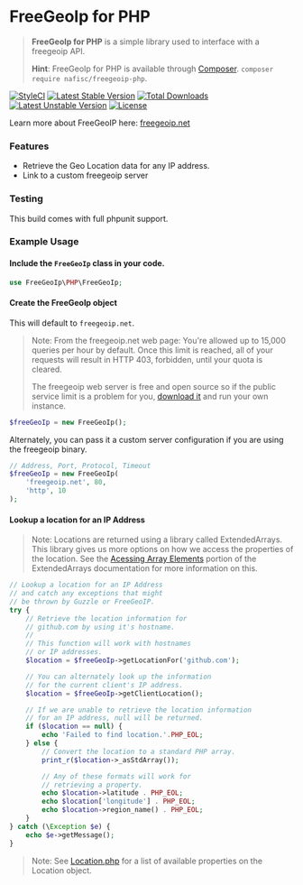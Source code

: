 # FreeGeoIp for PHP
> **FreeGeoIp for PHP** is a simple library used to interface with a freegeoip API.
>
> **Hint**: FreeGeoIp for PHP is available through [Composer](https://getcomposer.org). `composer require nafisc/freegeoip-php`.

[![StyleCI](https://styleci.io/repos/115560334/shield?style=flat)](https://styleci.io/repos/115560334)
[![Latest Stable Version](https://poser.pugx.org/nafisc/freegeoip-php/v/stable?format=flat)](https://packagist.org/packages/nafisc/freegeoip-php)
[![Total Downloads](https://poser.pugx.org/nafisc/freegeoip-php/downloads?format=flat)](https://packagist.org/packages/nafisc/freegeoip-php)
[![Latest Unstable Version](https://poser.pugx.org/nafisc/freegeoip-php/v/unstable?format=flat)](https://packagist.org/packages/nafisc/freegeoip-php)
[![License](https://poser.pugx.org/nafisc/freegeoip-php/license?format=flat)](https://packagist.org/packages/nafisc/freegeoip-php)

Learn more about FreeGeoIP here: [freegeoip.net](http://freegeoip.net)

### Features
* Retrieve the Geo Location data for any IP address.
* Link to a custom freegeoip server

### Testing

This build comes with full phpunit support.

### Example Usage

#### Include the `FreeGeoIp` class in your code.
```php
use FreeGeoIp\PHP\FreeGeoIp;
```

#### Create the FreeGeoIp object

This will default to `freegeoip.net`.
> Note: From the freegeoip.net web page:
> You're allowed up to 15,000 queries per hour by default. Once this limit is reached, all of your requests will result in HTTP 403, forbidden, until your quota is cleared.
>
>The freegeoip web server is free and open source so if the public service limit is a problem for you, [download it](https://github.com/fiorix/freegeoip/releases/) and run your own instance.
```php
$freeGeoIp = new FreeGeoIp();
```

Alternately, you can pass it a custom server configuration if you are using the freegeoip binary.
```php
// Address, Port, Protocol, Timeout
$freeGeoIp = new FreeGeoIp(
    'freegeoip.net', 80,
    'http', 10
);
```

#### Lookup a location for an IP Address

> Note: Locations are returned using a library called ExtendedArrays.
> This library gives us more options on how we access the properties of the location.
> See the [Acessing Array Elements](https://github.com/nathan-fiscaletti/extended-arrays/blob/master/Examples/Managing%20Arrays.md#accessing-array-elements) portion of the ExtendedArrays documentation for more information on this.

```php
// Lookup a location for an IP Address
// and catch any exceptions that might
// be thrown by Guzzle or FreeGeoIP.
try {
    // Retrieve the location information for 
    // github.com by using it's hostname.
    // 
    // This function will work with hostnames
    // or IP addresses.
    $location = $freeGeoIp->getLocationFor('github.com');

    // You can alternately look up the information
    // for the current client's IP address.
    $location = $freeGeoIp->getClientLocation();

    // If we are unable to retrieve the location information
    // for an IP address, null will be returned.
    if ($location == null) {
        echo 'Failed to find location.'.PHP_EOL;
    } else {
        // Convert the location to a standard PHP array.
        print_r($location->_asStdArray());

        // Any of these formats will work for 
        // retrieving a property.
        echo $location->latitude . PHP_EOL;
        echo $location['longitude'] . PHP_EOL;
        echo $location->region_name() . PHP_EOL;
    }
} catch (\Exception $e) {
    echo $e->getMessage();
}
```

> Note: See [Location.php](https://github.com/nathan-fiscaletti/freegeoip-php/blob/master/src/FreeGeoIp/Location.php) for a list of available properties on the Location object.
